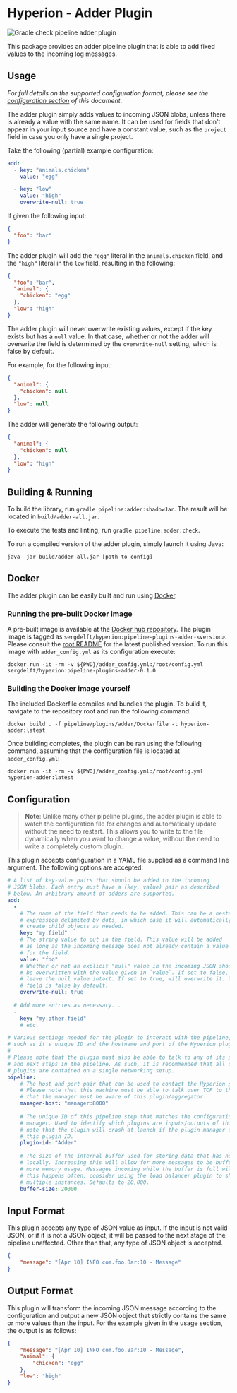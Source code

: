 # Hyperion - Adder Plugin

![Gradle check pipeline adder plugin](https://github.com/SERG-Delft/hyperion/workflows/Gradle%20check%20pipeline%20adder%20plugin/badge.svg)

This package provides an adder pipeline plugin that is able to add fixed values to the incoming log messages.

## Usage

_For full details on the supported configuration format, please see the [configuration section](#Configuration) of this document_.

The adder plugin simply adds values to incoming JSON blobs, unless there is already a value with the same name. It can be used for fields that don't appear in your input source and have a constant value, such as the `project` field in case you only have a single project.

Take the following (partial) example configuration:

```yaml
add:
  - key: "animals.chicken"
    value: "egg"

  - key: "low"
    value: "high"
    overwrite-null: true
```

If given the following input:

```json
{
  "foo": "bar"
}
```

The adder plugin will add the `"egg"` literal in the `animals.chicken` field, and the `"high"` literal in the `low` field, resulting in the following:

```json
{
  "foo": "bar",
  "animal": {
    "chicken": "egg"
  },
  "low": "high"
}
```

The adder plugin will never overwrite existing values, except if the key exists but has a `null` value. In that case, whether or not the adder will overwrite the field is determined by the `overwrite-null` setting, which is false by default.

For example, for the following input:

```json
{
  "animal": {
    "chicken": null
  },
  "low": null
}
```

The adder will generate the following output:

```json
{
  "animal": {
    "chicken": null
  },
  "low": "high"
}
```

## Building & Running

To build the library, run `gradle pipeline:adder:shadowJar`. The result will be located in `build/adder-all.jar`.

To execute the tests and linting, run `gradle pipeline:adder:check`.

To run a compiled version of the adder plugin, simply launch it using Java:

```shell script
java -jar build/adder-all.jar [path to config]
```

## Docker
The adder plugin can be easily built and run using [Docker](https://www.docker.com/). 

### Running the pre-built Docker image
A pre-built image is available at the [Docker hub repository](https://hub.docker.com/r/sergdelft/hyperion).
The plugin image is tagged as `sergdelft/hyperion:pipeline-plugins-adder-<version>`. Please consult the [root README](/README.md) for the latest published version.
To run this image with `adder_config.yml` as its configuration execute:
```shell script
docker run -it -rm -v ${PWD}/adder_config.yml:/root/config.yml sergdelft/hyperion:pipeline-plugins-adder-0.1.0
```

### Building the Docker image yourself
The included Dockerfile compiles and bundles the plugin. 
To build it, navigate to the repository root and run the following command:

```shell script
docker build . -f pipeline/plugins/adder/Dockerfile -t hyperion-adder:latest
```

Once building completes, the plugin can be ran using the following command, 
assuming that the configuration file is located at `adder_config.yml`:

```shell script
docker run -it -rm -v ${PWD}/adder_config.yml:/root/config.yml hyperion-adder:latest
```

## Configuration

> **Note**: Unlike many other pipeline plugins, the adder plugin is able to watch the configuration file for changes and automatically update without the need to restart. This allows you to write to the file dynamically when you want to change a value, without the need to write a completely custom plugin.

This plugin accepts configuration in a YAML file supplied as a command line argument. The following options are accepted:

```yaml
# A list of key-value pairs that should be added to the incoming
# JSON blobs. Each entry must have a (key, value) pair as described
# below. An arbitrary amount of adders are supported.
add:
  -
    # The name of the field that needs to be added. This can be a nested
    # expression delimited by dots, in which case it will automatically
    # create child objects as needed.
    key: "my.field"
    # The string value to put in the field. This value will be added 
    # as long as the incoming message does not already contain a value
    # for the field.
    value: "foo"
    # Whether or not an explicit "null" value in the incoming JSON should
    # be overwritten with the value given in `value`. If set to false, will
    # leave the null value intact. If set to true, will overwrite it. This
    # field is false by default.
    overwrite-null: true
    
  # Add more entries as necessary...
  -
    key: "my.other.field"
    # etc.

# Various settings needed for the plugin to interact with the pipeline,
# such as it's unique ID and the hostname and port of the Hyperion plugin manager.
# 
# Please note that the plugin must also be able to talk to any of its previous
# and next steps in the pipeline. As such, it is recommended that all of the 
# plugins are contained on a single networking setup.
pipeline:
    # The host and port pair that can be used to contact the Hyperion plugin manager.
    # Please note that this machine must be able to talk over TCP to the manager and
    # that the manager must be aware of this plugin/aggregator.
    manager-host: "manager:8000"
  
    # The unique ID of this pipeline step that matches the configuration of the plugin
    # manager. Used to identify which plugins are inputs/outputs of this step. Please
    # note that the plugin will crash at launch if the plugin manager does not recognize
    # this plugin ID.
    plugin-id: "Adder"
  
    # The size of the internal buffer used for storing data that has not yet been processed
    # locally. Increasing this will allow for more messages to be buffered, at the cost of
    # more memory usage. Messages incoming while the buffer is full will be thrown away. If
    # this happens often, consider using the load balancer plugin to shard this plugin across
    # multiple instances. Defaults to 20,000.
    buffer-size: 20000
```

## Input Format

This plugin accepts any type of JSON value as input. If the input is not valid JSON, or if it is not a JSON object, it will be passed to the next stage of the pipeline unaffected. Other than that, any type of JSON object is accepted.

```json
{
    "message": "[Apr 10] INFO com.foo.Bar:10 - Message"
}
```

## Output Format

This plugin will transform the incoming JSON message according to the configuration and output a new JSON object that strictly contains the same or more values than the input. For the example given in the usage section, the output is as follows:

```json
{
    "message": "[Apr 10] INFO com.foo.Bar:10 - Message",
    "animal": {
        "chicken": "egg"
    },
    "low": "high"
}
```
